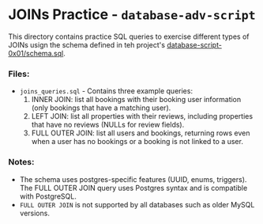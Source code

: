 # JOINs Practice - `database-adv-script`

This directory contains practice SQL queries to exercise different types of JOINs usign the schema defined in teh project's [database-script-0x01/schema.sql](lameckirungu/alx-airbnb-database/database-script-0x01/schema.sql).

### Files:
- `joins_queries.sql` - Contains three example queries:
    1. INNER JOIN: list all bookings with their booking user information (only bookings that have a matching user).
    2. LEFT JOIN: list all properties with their reviews, including properties that have no reviews (NULLs for review fields).
    3. FULL OUTER JOIN: list all users and bookings, returning rows even when a user has no bookings or a booking is not linked to a user.

### Notes:
- The schema uses postgres-specific features (UUID, enums, triggers). The FULL OUTER JOIN query uses Postgres syntax and is compatible with PostgreSQL.
- `FULL OUTER JOIN` is not supported by all databases such as older MySQL versions.